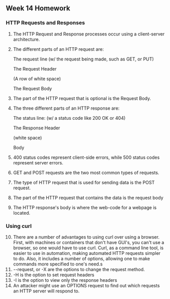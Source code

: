 ## Week 14 Homework

### HTTP Requests and Responses

1) The HTTP Request and Response processes occur using a client-server architecture.
2) The different parts of an HTTP request are:

    The request line (w/ the request being made, such as GET, or PUT)

    The Request Header

    (A row of white space)

    The Request Body

3) The part of the HTTP request that is optional is the Request Body.
4) The three different parts of an HTTP response are:

    The status line: (w/ a status code like 200 OK or 404)
    
    The Response Header
    
    (white space)
    
    Body
    
5) 400 status codes represent client-side errors, while 500 status codes represent server errors.
6) GET and POST requests are the two most common types of requests.
7) The type of HTTP request that is used for sending data is the POST request.
8) The part of the HTTP request that contains the data is the request body
9) The HTTP response's body is where the web-code for a webpage is located.

### Using curl

10) There are a number of advantages to using curl over using a browser. First, with machines or containers that don't have GUI's, you can't use a browser, so one would have to use curl. Curl, as a command line tool, is easier to use in automation, making automated HTTP requests simpler to do. Also, it includes a number of options, allowing one to make commands more specified to one's need.s
11) --request, or -X are the options to change the request method.
12) -H is the option to set request headers
13) -I is the option to view only the response headers
14) An attacker might use an OPTIONS request to find out which requests an HTTP server will respond to.
